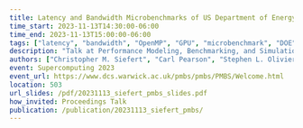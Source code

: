```yaml
---
title: Latency and Bandwidth Microbenchmarks of US Department of Energy Systems in the June 2023 Top500 List
time_start: 2023-11-13T14:30:00-06:00
time_end: 2023-11-13T15:00:00-06:00
tags: ["latency", "bandwidth", "OpenMP", "GPU", "microbenchmark", "DOE", "supercomputing", "MPI", "CUDA", "HIP", "V100", "A100", "MI250X", "Frontier", "Summit", "Perlmutter", "Sierra", "Tioga", "RZVernal"]
description: "Talk at Performance Modeling, Benchmarking, and Simulation Wokshop at SC'23"
authors: ["Christopher M. Siefert", "Carl Pearson", "Stephen L. Olivier", "Andrey Prokopenko", "Timothy J. Fuller", "Jonathan Hu"]
event: Supercomputing 2023
event_url: https://www.dcs.warwick.ac.uk/pmbs/pmbs/PMBS/Welcome.html
location: 503
url_slides: /pdf/20231113_siefert_pmbs_slides.pdf
how_invited: Proceedings Talk
publication: /publication/20231113_siefert_pmbs/
---
```

